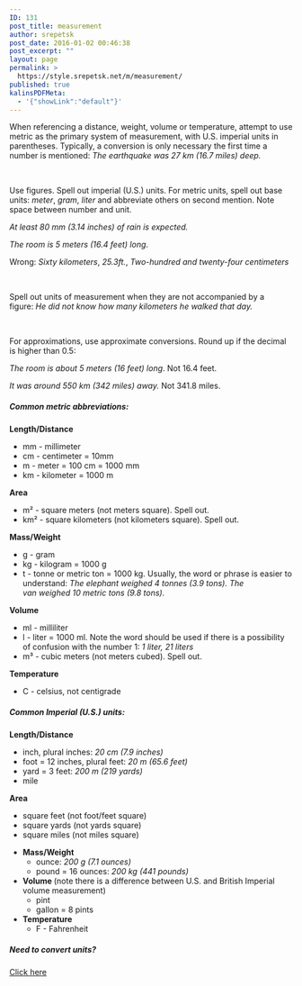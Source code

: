 ```yaml
---
ID: 131
post_title: measurement
author: srepetsk
post_date: 2016-01-02 00:46:38
post_excerpt: ""
layout: page
permalink: >
  https://style.srepetsk.net/m/measurement/
published: true
kalinsPDFMeta:
  - '{"showLink":"default"}'
---
```

When referencing a distance, weight, volume or temperature, attempt to use metric as the primary system of measurement, with U.S. imperial units in parentheses. Typically, a conversion is only necessary the first time a number is mentioned: <em>The earthquake was 27 km (16.7 miles) deep.</em>

&nbsp;

Use figures. Spell out imperial (U.S.) units. For metric units, spell out base units: <em>meter</em>, <em>gram</em>, <em>liter </em>and abbreviate others on second mention. Note space between number and unit.

<em>At least 80 mm (3.14 inches) of rain is expected.</em>

<em>The room is 5 meters (16.4 feet) long</em>.

Wrong: <em>Sixty kilometers</em>, <em>25.3ft.</em>,<em> Two-hundred and twenty-four centimeters</em>

&nbsp;

Spell out units of measurement when they are not accompanied by a figure: <em>He did not know how many kilometers he walked that day.</em>

&nbsp;

For approximations, use approximate conversions. Round up if the decimal is higher than 0.5:

<em>The room is about 5 meters (16 feet) long</em>. Not 16.4 feet.

<em>It was around 550 km (342 miles) away. </em>Not 341.8 miles.
<h5>Common metric abbreviations:</h5>
<strong><span class="example">Length/Distance</span></strong>
<ul>
	<li><span class="example"><span class="example">mm</span> - millimeter</span></li>
	<li><span class="example"><span class="example">cm</span> - centimeter = 10mm</span></li>
	<li><span class="example"><span class="example">m - </span>meter = 100 cm = 1000 mm</span></li>
	<li><span class="example"><span class="example">km</span> - kilometer = 1000 m</span></li>
</ul>
<strong>Area</strong>
<ul>
	<li>m² - square meters (not meters square). Spell out.</li>
	<li>km² - square kilometers (not kilometers square). Spell out.</li>
</ul>
<span class="example"><strong>Mass/Weight</strong></span>
<ul>
	<li><span class="example">g</span> - gram</li>
	<li><span class="example">kg</span> - kilogram = 1000 g</li>
	<li><span class="example">t</span> - tonne or metric ton = 1000 kg. Usually, the word or phrase is easier to understand: <em>The elephant weighed 4 tonnes (3.9 tons). </em><em>The van weighed 10 metric tons (9.8 tons).</em></li>
</ul>
<strong><span class="example">Volume</span></strong>
<ul>
	<li><span class="example">ml - </span>milliliter</li>
	<li><span class="example">l</span> - liter = 1000 ml. Note the word should be used if there is a possibility of confusion with the number 1: <em>1 liter, 21 liters </em></li>
	<li>m³ - cubic meters (not meters cubed). Spell out.</li>
</ul>
<strong>Temperature</strong>
<ul>
	<li>C - celsius, not centigrade</li>
</ul>
<h5>Common Imperial (U.S.) units:</h5>
<strong><span class="example">Length/Distance</span></strong>
<ul>
	<li><span class="example"><span class="example">inch, plural inches: <em>20 cm (7.9 inches)</em></span></span></li>
	<li><span class="example"><span class="example">foot = 12 inches, plural feet: <em>20 m (65.6 feet)</em></span></span></li>
	<li>yard = 3 feet: <em>200 m (219 yards)</em></li>
	<li><span class="example"><span class="example">mile</span></span></li>
</ul>
<strong>Area</strong>
<ul>
	<li>square feet (not foot/feet square)</li>
	<li>square yards (not yards square)</li>
	<li>square miles (not miles square)</li>
</ul>
<ul>
	<li><strong>Mass/Weight</strong>
<ul>
	<li><span class="example">ounce: <em>200 g (7.1 ounces)</em></span></li>
	<li>pound = 16 ounces: <em>200 kg (441 pounds)</em></li>
</ul>
</li>
	<li><strong><span class="example">Volume </span></strong><span class="example">(note there is a difference between U.S. and British Imperial volume measurement)</span>
<ul>
	<li>pint</li>
	<li>gallon = 8 pints</li>
</ul>
</li>
	<li><strong>Temperature</strong>
<ul>
	<li>F - Fahrenheit</li>
</ul>
</li>
</ul>
<h5>Need to convert units?</h5>
<a href="https://encrypted.google.com/search?&amp;q=unit%20converter" target="_blank">Click here</a>